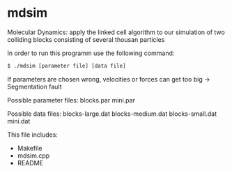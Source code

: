 # mdsim
Molecular Dynamics: apply the linked cell algorithm to our simulation
of two colliding blocks consisting of several thousan particles

In order to run this programm use the following command:
```bash
$ ./mdsim [parameter file] [data file]
```

If parameters are chosen wrong, velocities or forces can get too big -> Segmentation fault

Possible parameter files:
blocks.par
mini.par

Possible data files:
blocks-large.dat
blocks-medium.dat
blocks-small.dat
mini.dat

This file includes:
  - Makefile
  - mdsim.cpp
  - README
